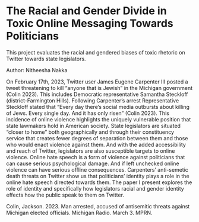 # The Racial and Gender Divide in Toxic Online Messaging Towards Politicians
This project evaluates the racial and gendered biases of toxic rhetoric on Twitter towards state legislators.

Author: Nitheesha Nakka

On February 17th, 2023, Twitter user James Eugene Carpenter III posted a tweet threatening to kill “anyone that is Jewish” in the Michigan government (Colin 2023). This includes Democratic representative Samantha Steckloff (district-Farmington Hills). Following Carpenter’s arrest Representative Steckloff stated that “Every day there’s social media outbursts about killing of Jews. Every single day. And it has only risen” (Colin 2023). This incidence of online violence highlights the uniquely vulnerable position that state lawmakers hold in American society. State legislators are situated “closer to home” both geographically and through their constituency service that creates fewer degrees of separation between them and those who would enact violence against them. And with the added accessibility and reach of Twitter, legislators are also susceptible targets to online violence. Online hate speech is a form of violence against politicians that can cause serious psychological damage. And if left unchecked online violence can have serious offline consequences. Carpenters’ anti-semetic death threats on Twitter show us that politicians’ identity plays a role in the online hate speech directed towards them. The paper I present explores the role of identity and specifically how legislators racial and gender identity effects how the public speak to them on Twitter.

Colin, Jackson. 2023. Man arrested, accused of antisemitic threats against Michigan elected officials. Michigan Radio. March 3. MPRN.
